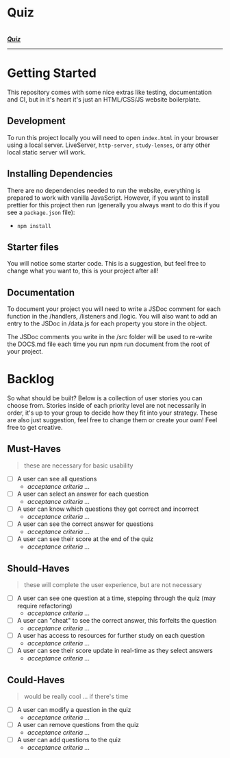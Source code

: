 # Quiz
<br>
 <a href ="https://mahermer88.github.io/Quiz/."><b><em> Quiz </em></b></a>
<br>

----------------------------------------------------------------
# Getting Started

This repository comes with some nice extras like testing, documentation and CI, but in it's heart it's just an HTML/CSS/JS website boilerplate.

## Development

To run this project locally you will need to open `index.html` in your browser using a local server. LiveServer, `http-server`, `study-lenses`, or any other local static server will work.

## Installing Dependencies

There are no dependencies needed to run the website, everything is prepared to work with vanilla JavaScript. However, if you want to install prettier for this project then run (generally you always want to do this if you see a `package.json` file):

- `npm install`

## Starter files

You will notice some starter code. This is a suggestion, but feel free to change what you want to, this is your project after all!

## Documentation

To document your project you will need to write a JSDoc comment for each function in the /handlers, /listeners and /logic. You will also want to add an entry to the JSDoc in /data.js for each property you store in the object.

The JSDoc comments you write in the /src folder will be used to re-write the DOCS.md file each time you run npm run document from the root of your project.

# Backlog

So what should be built? Below is a collection of user stories you can choose from. Stories inside of each priority level are not necessarily in order, it's up to your group to decide how they fit into your strategy. These are also just suggestion, feel free to change them or create your own! Feel free to get creative.

## Must-Haves

> these are necessary for basic usability

- [ ] A user can see all questions
  - _acceptance criteria ..._
- [ ] A user can select an answer for each question
  - _acceptance criteria ..._
- [ ] A user can know which questions they got correct and incorrect
  - _acceptance criteria ..._
- [ ] A user can see the correct answer for questions
  - _acceptance criteria ..._
- [ ] A user can see their score at the end of the quiz
  - _acceptance criteria ..._

## Should-Haves

> these will complete the user experience, but are not necessary

- [ ] A user can see one question at a time, stepping through the quiz (may require refactoring)
  - _acceptance criteria ..._
- [ ] A user can "cheat" to see the correct answer, this forfeits the question
  - _acceptance criteria ..._
- [ ] A user has access to resources for further study on each question
  - _acceptance criteria ..._
- [ ] A user can see their score update in real-time as they select answers
  - _acceptance criteria ..._

## Could-Haves

> would be really cool ... if there's time

- [ ] A user can modify a question in the quiz
  - _acceptance criteria ..._
- [ ] A user can remove questions from the quiz
  - _acceptance criteria ..._
- [ ] A user can add questions to the quiz
  - _acceptance criteria ..._


